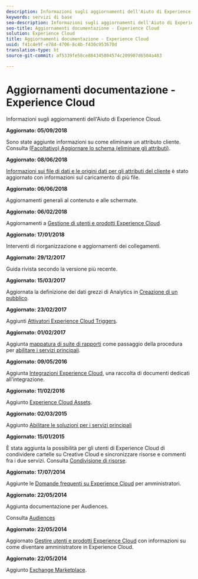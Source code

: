 ```yaml
---
description: Informazioni sugli aggiornamenti dell'Aiuto di Experience Cloud.
keywords: servizi di base
seo-description: Informazioni sugli aggiornamenti dell'Aiuto di Experience Cloud.
seo-title: Aggiornamenti documentazione - Experience Cloud
solution: Experience Cloud
title: Aggiornamenti documentazione - Experience Cloud
uuid: f41c4e9f-e784-4706-8c4b-f430c953670d
translation-type: ht
source-git-commit: af5339fe58ce884345804574c209907d6504a483

---
```



# Aggiornamenti documentazione - Experience Cloud

Informazioni sugli aggiornamenti dell&#39;Aiuto di Experience Cloud.

**Aggiornato: 05/09/2018**

Sono state aggiunte informazioni su come eliminare un attributo cliente. Consulta [(Facoltativo) Aggiornare lo schema (eliminare gli attributi)](attributes/t-crs-usecase.md#task_6568898BB7C44A42ABFB86532B89063C).

**Aggiornato: 08/06/2018**

[Informazioni sui file di dati e le origini dati per gli attributi del cliente](attributes/crs-data-file.md#concept_DE908F362DF24172BFEF48E1797DAF19) è stato aggiornato con informazioni sul caricamento di più file.

**Aggiornato: 06/06/2018**

Aggiornamenti generali al contenuto e alle schermate.

**Aggiornato: 06/02/2018**

Aggiornamenti a [Gestione di utenti e prodotti Experience Cloud](admin-getting-started/admin-getting-started.md#topic_3FCB4099640647E3B2411ADBFCE81909).

**Aggiornato: 17/01/2018**

Interventi di riorganizzazione e aggiornamenti dei collegamenti.

**Aggiornato: 29/12/2017**

Guida rivista secondo la versione più recente.

**Aggiornato: 15/03/2017**

Aggiornata la definizione dei dati grezzi di Analytics in [Creazione di un pubblico](audience-library/t-audience-create.md#task_37F407F58BF9459493BB8E968CDFE737).

**Aggiornato: 23/02/2017**

Aggiunti [Attivatori Experience Cloud Triggers](activation/triggers.md#concept_887B30241B3E4DB0A2553B2996E2D4FB).

**Aggiornato: 01/02/2017**

Aggiunta [mappatura di suite di rapporti](core-services/core-services.md#concept_apg_zq2_rw) come passaggio della procedura per [abilitare i servizi principali](core-services/core-services.md#concept_07ED1D5C64234E77976E6D572E78FB9C).

**Aggiornato: 09/05/2016**

Aggiunta [Integrazioni Experience Cloud](marketing-cloud-integrations.md#concept_9E6D3E37D1E3452E8CCCFA92AF034F90), una raccolta di documenti dedicati all’integrazione.

**Aggiornato: 11/02/2016**

Aggiunto [Experience Cloud Assets](experience-cloud-assets/experience-cloud-assets.md#concept_DDA5224C907D4A4F817D795DA0ED64D0).

**Aggiornato: 02/03/2015**

Aggiunto [Abilitare le soluzioni per i servizi principali](core-services/core-services.md#concept_07ED1D5C64234E77976E6D572E78FB9C)

**Aggiornato: 15/01/2015**

È stata aggiunta la possibilità per gli utenti di Experience Cloud di condividere cartelle su Creative Cloud e sincronizzare risorse e commenti fra i due servizi. Consulta [Condivisione di risorse](experience-cloud-assets/creative-cloud.md#concept_3E5A34C3459047D5965F900788A9BA68).

**Aggiornato: 17/07/2014**

Aggiunte le [Domande frequenti su Experience Cloud](admin-getting-started/faq.md#concept_13219B4E51784577B6FF78AAA203DE91) per amministratori.

**Aggiornato: 22/05/2014**

Aggiunta documentazione per Audiences.

Consulta [Audiences](audience-library/audience-library.md#topic_679810123CAA4E0CA4FA3417FB0100C7)

**Aggiornato: 22/05/2014**

Aggiornato [Gestire utenti e prodotti Experience Cloud](admin-getting-started/admin-getting-started.md#topic_3FCB4099640647E3B2411ADBFCE81909) con informazioni su come diventare amministratore in Experience Cloud.

**Aggiornato: 22/05/2014**

Aggiunto [Exchange Marketplace](exchange.md#concept_E07F16F070544B82B56527A845C41D59).
